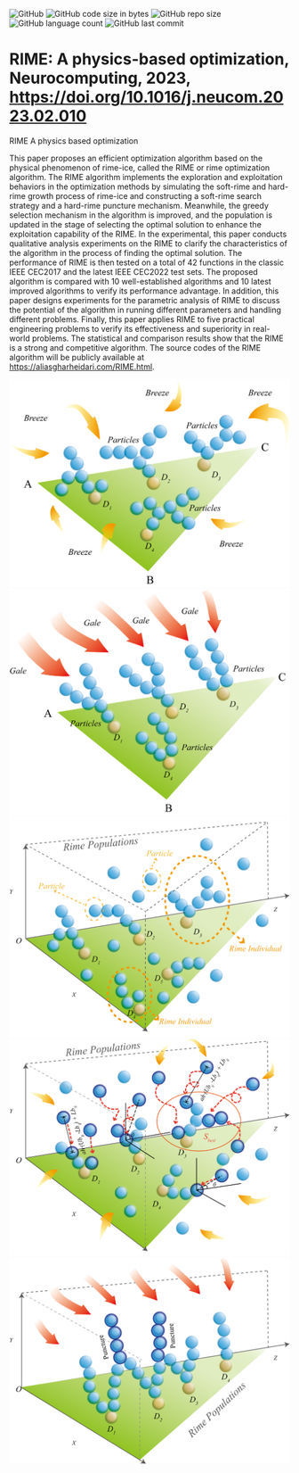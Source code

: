 ![GitHub](https://img.shields.io/github/license/aliasgharheidaricom/Harris-Hawks-Optimization-Algorithm-and-Applications)
![GitHub code size in bytes](https://img.shields.io/github/languages/code-size/aliasgharheidaricom/RIME-A-physics-based-optimization)
![GitHub repo size](https://img.shields.io/github/repo-size/aliasgharheidaricom/RIME-A-physics-based-optimization)
![GitHub language count](https://img.shields.io/github/languages/count/aliasgharheidaricom/RIME-A-physics-based-optimization)
![GitHub last commit](https://img.shields.io/github/last-commit/aliasgharheidaricom/RIME-A-physics-based-optimization)

# RIME: A physics-based optimization, Neurocomputing, 2023, https://doi.org/10.1016/j.neucom.2023.02.010
RIME A physics based optimization

This paper proposes an efficient optimization algorithm based on the physical phenomenon of rime-ice, called the RIME or rime optimization algorithm. The RIME algorithm implements the exploration and exploitation behaviors in the optimization methods by simulating the soft-rime and hard-rime growth process of rime-ice and constructing a soft-rime search strategy and a hard-rime puncture mechanism. Meanwhile, the greedy selection mechanism in the algorithm is improved, and the population is updated in the stage of selecting the optimal solution to enhance the exploitation capability of the RIME. In the experimental, this paper conducts qualitative analysis experiments on the RIME to clarify the characteristics of the algorithm in the process of finding the optimal solution. The performance of RIME is then tested on a total of 42 functions in the classic IEEE CEC2017 and the latest IEEE CEC2022 test sets. The proposed algorithm is compared with 10 well-established algorithms and 10 latest improved algorithms to verify its performance advantage. In addition, this paper designs experiments for the parametric analysis of RIME to discuss the potential of the algorithm in running different parameters and handling different problems. Finally, this paper applies RIME to five practical engineering problems to verify its effectiveness and superiority in real-world problems. The statistical and comparison results show that the RIME is a strong and competitive algorithm. The source codes of the RIME algorithm will be publicly available at https://aliasgharheidari.com/RIME.html. 

<div align="center">
  <img src="soft rime Figure 2 The formation process of soft rime and hard rime under different environments.png">
</div>

<div align="center">
  <img src="hard rime Figure 2 The formation process of soft rime and hard rime under different environments.png">
</div>

<div align="center">
  <img src="Figure 3 Initialization of the rime space.png">
</div>

<div align="center">
  <img src="Figure 4 Soft-rime particles motion.png">
</div>

<div align="center">
  <img src="Figure 5 Hard-rime puncturing.png">
</div>
